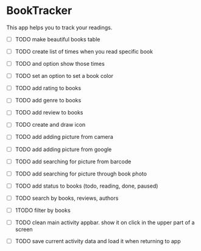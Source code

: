 # BookTracker
This app helps you to track your readings.

- [ ] TODO make beautiful books table
- [ ] TODO create list of times when you read specific book
- [ ] TODO and option show those times
- [ ] TODO set an option to set a book color
- [ ] TODO add rating to books
- [ ] TODO add genre to books
- [ ] TODO add review to books
- [ ] TODO create and draw icon
- [ ] TODO add adding picture from camera
- [ ] TODO add adding picture from google
- [ ] TODO add searching for picture from barcode
- [ ] TODO add searching for picture through book photo
- [ ] TODO add status to books (todo, reading, done, paused)
- [ ] TODO search by books, reviews, authors
- [ ] 1TODO filter by books
- [ ] TODO clean main activity appbar. show it on click in the upper part of a screen
- [ ] TODO save current activity data and load it when returning to app


